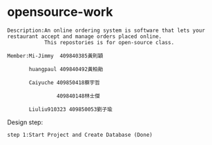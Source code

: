 # opensource-work
    Description:An online ordering system is software that lets your restaurant accept and manage orders placed online.
                This repostories is for open-source class.
    
    Member:Mi-Jimmy  409840385黃則穎

           huangpaul 409840492黃柏勛

           Caiyuche 409850418蔡宇哲

                    409840148林士傑

           Liuliu910323 409850053劉子瑜
           

Design step:
    
    
    
    step 1:Start Project and Create Database (Done)          
           

